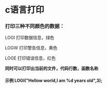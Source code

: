 # c语言打印

### 打印三种不同颜色的数据：

LOGI 打印数据信息，绿色

LOGW 打印警告信息，黄色

LOGE 打印错误信息，红色

**同时可以打印出当前的文件，代码行数，函数名称**

#### 示例 LOGI("Hellow world,I am %d years old",3);